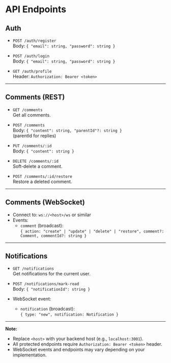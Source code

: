 # API Endpoints

## Auth
- `POST /auth/register`  
  Body: `{ "email": string, "password": string }`

- `POST /auth/login`  
  Body: `{ "email": string, "password": string }`

- `GET /auth/profile`  
  Header: `Authorization: Bearer <token>`

---

## Comments (REST)
- `GET /comments`  
  Get all comments.

- `POST /comments`  
  Body: `{ "content": string, "parentId"?: string }`  
  (parentId for replies)

- `PUT /comments/:id`  
  Body: `{ "content": string }`

- `DELETE /comments/:id`  
  Soft-delete a comment.

- `POST /comments/:id/restore`  
  Restore a deleted comment.

---

## Comments (WebSocket)
- Connect to: `ws://<host>/ws` or similar
- Events:
  - `comment` (broadcast):  
    `{ action: "create" | "update" | "delete" | "restore", comment?: Comment, commentId?: string }`

---

## Notifications
- `GET /notifications`  
  Get notifications for the current user.

- `POST /notifications/mark-read`  
  Body: `{ "notificationId": string }`

- WebSocket event:  
  - `notification` (broadcast):  
    `{ type: "new", notification: Notification }`

---

**Note:**  
- Replace `<host>` with your backend host (e.g., `localhost:3001`).
- All protected endpoints require `Authorization: Bearer <token>` header.
- WebSocket events and endpoints may vary depending on your implementation.
